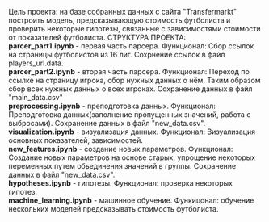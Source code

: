 Цель проекта: на базе собранных данных с сайта "Transfermarkt" построить модель, предсказывающую стоимость футболиста и проверить некоторые гипотезы, связанные с зависимостями стоимости от показателей футболиста.
СТРУКТУРА ПРОЕКТА: <br/>
__parcer_part1.ipynb__ - первая часть парсера. Функционал: Сбор ссылок на страницы футболистов из 16 лиг. Сохрнение ссылок в файл players_url.data. <br/>
__parcer_part2.ipynb__ - вторая часть парсера. Функционал:  Переход по ссылке на страницу игрока, сбор нужных данных о нём. Таким образом сбор всех нужных данных о всех игроках. Сохранение данных в файл "main_data.csv"<br/>
__preprocessing.ipynb__ - преподготовка данных. Функционал: Преподготовка данных(заполнение пропущенных значений, работа с выбросами). Сохранение данных в файл "new_data.csv".<br/>
__visualization.ipynb__ - визуализация данных. Функционал: Визуализация основных показателей, зависимостей.<br/>
__new_features.ipynb__ - создание новых параметров. Функционал: Создание новых параметров на основе старых, упрощение некоторых переменных путем обьединения значений в группы. Сохранение данных в файл "new_data.csv". <br/>
__hypotheses.ipynb__ - гипотезы. Функционал: проверка некоторых гипотез.<br/>
__machine_learning.ipynb__ - машинное обучение. Функицонал: обучение нескольких моделей предсказывать стоимость футболиста.<br/>
